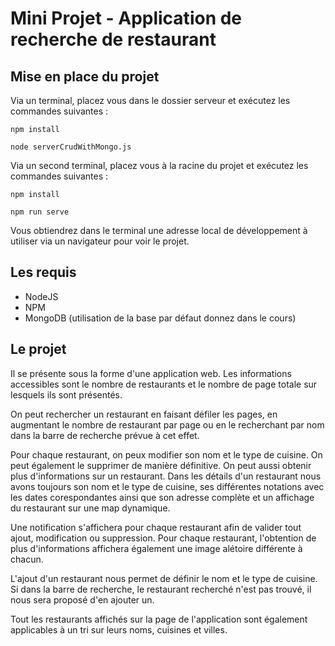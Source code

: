 # Mini Projet - Application de recherche de restaurant

## Mise en place du projet
Via un terminal, placez vous dans le dossier serveur et exécutez les commandes suivantes :
```
npm install
```
```
node serverCrudWithMongo.js
```

Via un second terminal, placez vous à la racine du projet et exécutez les commandes suivantes :
```
npm install
```
```
npm run serve
```

Vous obtiendrez dans le terminal une adresse local de développement à utiliser via un navigateur pour voir le projet.

## Les requis
* NodeJS
* NPM
* MongoDB (utilisation de la base par défaut donnez dans le cours)

## Le projet
Il se présente sous la forme d'une application web. Les informations accessibles sont le nombre de restaurants et le nombre de page totale sur lesquels ils sont présentés.

On peut rechercher un restaurant en faisant défiler les pages, en augmentant le nombre de restaurant par page ou en le recherchant par nom dans la barre de recherche prévue à cet effet.

Pour chaque restaurant, on peux modifier son nom et le type de cuisine. On peut également le supprimer de manière définitive. On peut aussi obtenir plus d'informations sur un restaurant. Dans les détails d'un restaurant nous avons toujours son nom et le type de cuisine, ses différentes notations avec les dates corespondantes ainsi que son adresse complète et un affichage du restaurant sur une map dynamique.

Une notification s'affichera pour chaque restaurant afin de valider tout ajout, modification ou suppression. Pour chaque restaurant, l'obtention de plus d'informations affichera également une image alétoire différente à chacun.

L'ajout d'un restaurant nous permet de définir le nom et le type de cuisine. Si dans la barre de recherche, le restaurant recherché n'est pas trouvé, il nous sera proposé d'en ajouter un.

Tout les restaurants affichés sur la page de l'application sont également applicables à un tri sur leurs noms, cuisines et villes.
